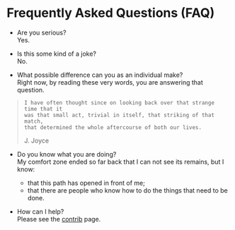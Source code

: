 # Frequently Asked Questions (FAQ)

* Are you serious?
<br>Yes.

* Is this some kind of a joke?
<br>No.

* What possible difference can you as an individual make?
<br>Right now, by reading these very words, you are answering that question.
>```
>I have often thought since on looking back over that strange time that it
>was that small act, trivial in itself, that striking of that match,
>that determined the whole aftercourse of both our lives.
>```
> J. Joyce

* Do you know what you are doing?
<br>My comfort zone ended so far back that I can not see its remains, but I know:
    * that this path has opened in front of me;
    * that there are people who know how to do the things that need to be done.

* How can I help?
<br>Please see the
[contrib](https://github.com/tin-feather/TheTinFeather/blob/master/Contrib.md) page.

